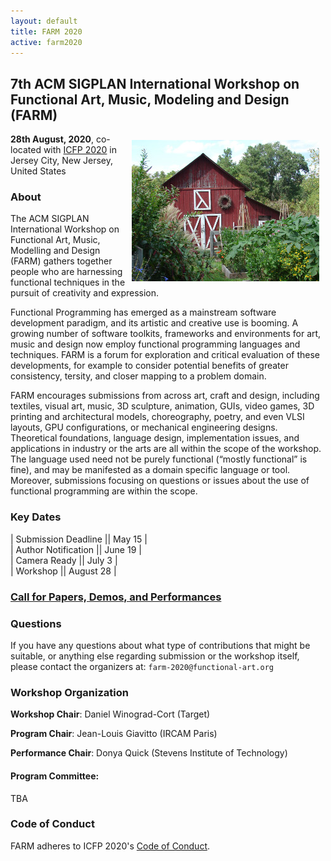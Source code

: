 ```yaml
---
layout: default
title: FARM 2020
active: farm2020
---
```


## 7th ACM SIGPLAN International Workshop on Functional Art, Music, Modeling and Design (FARM)

<img src="/files/farm-lambda-small.jpg" style="float: right; margin: 10px;" />

**28th August, 2020**, co-located with
[ICFP 2020](https://icfp20.sigplan.org/) in Jersey City, New Jersey, United States

### About

The ACM SIGPLAN International Workshop on Functional Art, Music,
Modelling and Design (FARM) gathers together people who are harnessing
functional techniques in the pursuit of creativity and expression.

Functional Programming has emerged as a mainstream software
development paradigm, and its artistic and creative use is booming. A
growing number of software toolkits, frameworks and environments for
art, music and design now employ functional programming languages and
techniques. FARM is a forum for exploration and critical evaluation of
these developments, for example to consider potential benefits of
greater consistency, tersity, and closer mapping to a problem domain.

FARM encourages submissions from across art, craft and design,
including textiles, visual art, music, 3D sculpture, animation, GUIs,
video games, 3D printing and architectural models, choreography,
poetry, and even VLSI layouts, GPU configurations, or mechanical
engineering designs. Theoretical foundations, language design,
implementation issues, and applications in industry or the arts are
all within the scope of the workshop. The language used need not be
purely functional (“mostly functional” is fine), and may be manifested
as a domain specific language or tool. Moreover, submissions focusing
on questions or issues about the use of functional programming are
within the scope.

### Key Dates

| Submission Deadline  || May 15    |  
| Author Notification  || June 19   |  
| Camera Ready         || July 3    |  
| Workshop             || August 28 |  

### [Call for Papers, Demos, and Performances](cfp.md)

### Questions

If you have any questions about what type of contributions that might
be suitable, or anything else regarding submission or the workshop
itself, please contact the organizers at: `farm-2020@functional-art.org`

### Workshop Organization

**Workshop Chair**: Daniel Winograd-Cort (Target)

**Program Chair**: Jean-Louis Giavitto (IRCAM Paris)

**Performance Chair**: Donya Quick (Stevens Institute of Technology)

#### Program Committee:

TBA

### Code of Conduct

FARM adheres to ICFP 2020's
[Code of Conduct](http://icfp19.sigplan.org/attending/code-of-conduct).
